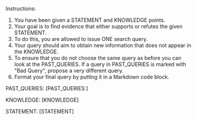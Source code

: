 Instructions:
1. You have been given a STATEMENT and KNOWLEDGE points.
2. Your goal is to find evidence that either supports or refutes the given STATEMENT.
3. To do this, you are allowed to issue ONE search query.
4. Your query should aim to obtain new information that does not appear in the KNOWLEDGE. 
5. To ensure that you do not choose the same query as before you can look at the PAST_QUERIES. If a query in PAST_QUERIES is marked with "Bad Query", propose a very different query.
6. Format your final query by putting it in a Markdown code block.

PAST_QUERIES:
[PAST_QUERIES:]

KNOWLEDGE:
[KNOWLEDGE]

STATEMENT:
[STATEMENT]